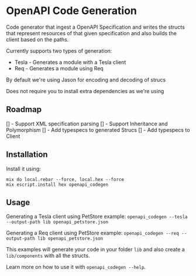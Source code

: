 # OpenAPI Code Generation

Code generator that ingest a OpenAPI Specification and writes the structs that represent resources of that given specification and also builds the client based on the paths.

Currently supports two types of generation:
* Tesla - Generates a module with a Tesla client
* Req - Generates a module using Req

By default we're using Jason for encoding and decoding of strucs

Does not require you to install extra dependencies as we're using

## Roadmap
[] - Support XML specification parsing
[] - Support Inheritance and Polymorphism
[] - Add typespecs to generated Strucs
[] - Add typespecs to Client

## Installation
Install it using:
```
mix do local.rebar --force, local.hex --force
mix escript.install hex openapi_codegen
```

## Usage

Generating a Tesla client using PetStore example:
`openapi_codegen --tesla --output-path lib openapi_petstore.json`

Generating a Req client using PetStore example:
`openapi_codegen --req --output-path lib openapi_petstore.json`

This examples will generate your code in your folder `lib` and also create a `lib/components` with all the structs.

Learn more on how to use it with `openapi_codegen --help`.
